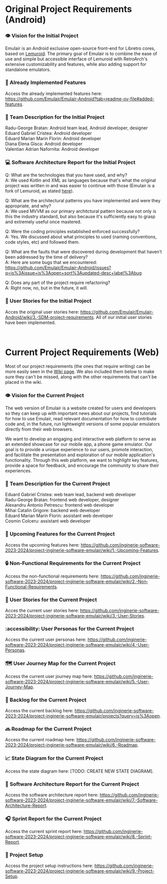 # Original Project Requirements (Android)

### 👁️ Vision for the Initial Project
Emulair is an Android exclusive open-source front-end for Libretro cores, based on [Lemuroid](https://github.com/Swordfish90/Lemuroid). The primary goal of Emulair is to combine the ease of use and simple but accessible interface of Lemuroid with RetroArch's extensive customizability and features, while also adding support for standalone emulators.

### 📓 Already Implemented Features
Access the already implemented features here: https://github.com/Emulair/Emulair-Android?tab=readme-ov-file#added-features.

### 👥 Team Description for the Initial Project
Radu-George Bratan: Android team lead, Android developer, designer<br />
Eduard Gabriel Cristea: Android developer<br />
Eduard Marian Marin Florin: Android developer<br />
Diana Elena Gisca: Android developer<br />
Valentian Adrian Nafornita: Android developer

### 💻 Software Architecture Report for the Initial Project
Q: What are the technologies that you have used, and why?<br />
A: We used Kotlin and XML as languages because that's what the original project was written in and was easier to continue with those (Emulair is a fork of Lemuroid, as stated [here](https://github.com/Emulair/Emulair-Android#origin)).

Q: What are the architectural patterns you have implemented and were they appropriate, and why?<br />
A: We used MVVM as our primary architctural pattern because not only is this the industry standard, but also because it's sufficiently easy to grasp and extremely useful once mastered.

Q: Were the coding principles established enforced successfully?<br />
A: Yes. We discussed about what principles to used (naming conventions, code styles, etc) and followed them.

Q: What are the faults that were discovered during development that haven’t been addressed by the time of delivery?<br />
A: Here are some bugs that we encountered: https://github.com/Emulair/Emulair-Android/issues?q=is%3Aissue+is%3Aopen+sort%3Aupdated-desc+label%3Abug

Q: Does any part of the project require refactoring?<br />
A: Right now, no, but in the future, it will.

### 👤 User Stories for the Initial Project
Acces the original user stories here: https://github.com/Emulair/Emulair-Android/wiki/3.-SDM-project-requirements. All of our initial user stories have been implemented.

<br />

# Current Project Requirements (Web)
Most of our project requirements (the ones that require writing) can be more easily seen in the [Wiki page](https://github.com/inginerie-software-2023-2024/proiect-inginerie-software-emulair/wiki/). We also included them below to make sure they can't be missed, along with the other requirements that can't be placed in the wiki.

### 👁️ Vision for the Current Project
The web version of Emulair is a website created for users and developers so they can keep up with important news about our projects, find tutorials for how to use Emulair, read relevant documentation for how to contribute code and, in the future, run lightweight versions of some popular emulators directly from their web browsers.

We want to develop an engaging and interactive web platform to serve as an extended showcase for our mobile app, a phone game emulator. Our goal is to provide a unique experience to our users, promote interaction, and facilitate the presentation and exploration of our mobile application's functionality. Through this web platform, we want to highlight key features, provide a space for feedback, and encourage the community to share their experiences.

### 👥 Team Description for the Current Project
Eduard Gabriel Cristea: web team lead, backend web developer<br />
Radu-George Bratan: frontend web developer, designer<br />
Alexandru Antonio Petrescu: frontend web developer<br />
Mihai Catalin Grigore: backend web developer<br />
Eduard Marian Marin Florin: assistant web developer<br />
Cosmin Colceru: assistant web developer

### 📓 Upcoming Features for the Current Project
Access the upcoming features here: https://github.com/inginerie-software-2023-2024/proiect-inginerie-software-emulair/wiki/1.-Upcoming-Features.

### 🔒 Non-Functional Requirements for the Current Project
Access the non-functional requirements here: https://github.com/inginerie-software-2023-2024/proiect-inginerie-software-emulair/wiki/2.-Non‐Functional-Requirements.

### 👤 User Stories for the Current Project
Acces the current user stories here: https://github.com/inginerie-software-2023-2024/proiect-inginerie-software-emulair/wiki/3.-User-Stories.

### :accessibility: User Personas for the Current Project
Access the current user personas here: https://github.com/inginerie-software-2023-2024/proiect-inginerie-software-emulair/wiki/4.-User-Personas.

### 🗺️ User Journey Map for the Current Project
Access the current user journey map here: https://github.com/inginerie-software-2023-2024/proiect-inginerie-software-emulair/wiki/5.-User-Journey-Map.

### 📜 Backlog for the Current Project
Access the current backlog here: https://github.com/inginerie-software-2023-2024/proiect-inginerie-software-emulair/projects?query=is%3Aopen.

### 🔜 Roadmap for the Current Project
Access the current roadmap here: https://github.com/inginerie-software-2023-2024/proiect-inginerie-software-emulair/wiki/6.-Roadmap.

### 📈 State Diagram for the Current Project
Access the state diagram here: [TODO: CREATE NEW STATE DIAGRAM].

### 📎 Software Architecture Report for the Current Project
Access the software architecture report here: https://github.com/inginerie-software-2023-2024/proiect-inginerie-software-emulair/wiki/7.-Software-Architecture-Report.

### 🎧 Sprint Report for the Current Project
Access the current sprint report here: https://github.com/inginerie-software-2023-2024/proiect-inginerie-software-emulair/wiki/8.-Sprint-Report.

### 🔘 Project Setup
Access the project setup instructions here: https://github.com/inginerie-software-2023-2024/proiect-inginerie-software-emulair/wiki/9.-Project-Setup.
